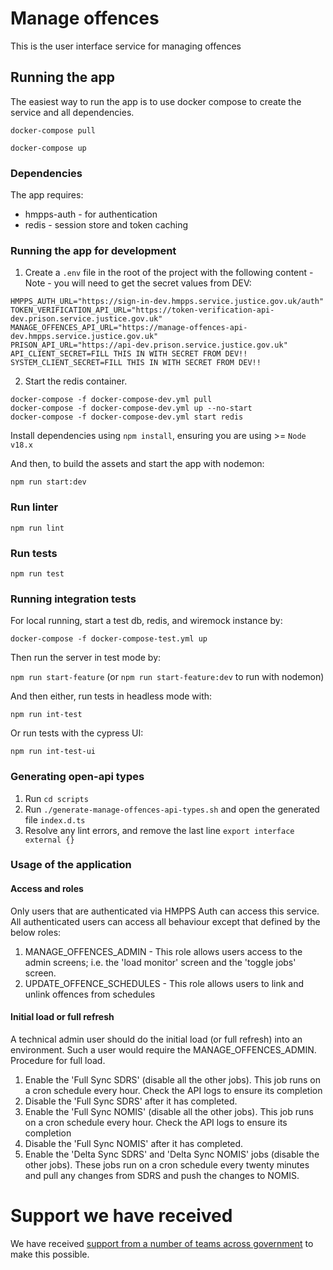 # Manage offences
This is the user interface service for managing offences

## Running the app
The easiest way to run the app is to use docker compose to create the service and all dependencies. 

`docker-compose pull`

`docker-compose up`

### Dependencies
The app requires: 
* hmpps-auth - for authentication
* redis - session store and token caching

### Running the app for development
1. Create a `.env` file in the root of the project with the following content - Note - you will need to get the secret values from DEV:
```   
HMPPS_AUTH_URL="https://sign-in-dev.hmpps.service.justice.gov.uk/auth"
TOKEN_VERIFICATION_API_URL="https://token-verification-api-dev.prison.service.justice.gov.uk"
MANAGE_OFFENCES_API_URL="https://manage-offences-api-dev.hmpps.service.justice.gov.uk"
PRISON_API_URL="https://api-dev.prison.service.justice.gov.uk"
API_CLIENT_SECRET=FILL THIS IN WITH SECRET FROM DEV!!
SYSTEM_CLIENT_SECRET=FILL THIS IN WITH SECRET FROM DEV!!
```   
2. Start the redis container.
```   
docker-compose -f docker-compose-dev.yml pull
docker-compose -f docker-compose-dev.yml up --no-start
docker-compose -f docker-compose-dev.yml start redis
```

Install dependencies using `npm install`, ensuring you are using >= `Node v18.x`

And then, to build the assets and start the app with nodemon:

`npm run start:dev`

### Run linter

`npm run lint`

### Run tests

`npm run test`

### Running integration tests

For local running, start a test db, redis, and wiremock instance by:

`docker-compose -f docker-compose-test.yml up`

Then run the server in test mode by:

`npm run start-feature` (or `npm run start-feature:dev` to run with nodemon)

And then either, run tests in headless mode with:

`npm run int-test`
 
Or run tests with the cypress UI:

`npm run int-test-ui`

### Generating open-api types
1. Run `cd scripts`
2. Run `./generate-manage-offences-api-types.sh` and open the generated file `index.d.ts`
3. Resolve any lint errors, and remove the last line `export interface external {}`

### Usage of the application
#### Access and roles
Only users that are authenticated via HMPPS Auth can access this service. All authenticated users can access all behaviour except that defined by the below roles:
1. MANAGE_OFFENCES_ADMIN - This role allows users access to the admin screens; i.e. the 'load monitor' screen and the 'toggle jobs' screen.
2. UPDATE_OFFENCE_SCHEDULES - This role allows users to link and unlink offences from schedules

#### Initial load or full refresh
A technical admin user should do the initial load (or full refresh) into an environment. Such a user would require the MANAGE_OFFENCES_ADMIN.
Procedure for full load.
1. Enable the 'Full Sync SDRS' (disable all the other jobs). This job runs on a cron schedule every hour. Check the API logs to ensure its completion
2. Disable the 'Full Sync SDRS' after it has completed.
3. Enable the 'Full Sync NOMIS' (disable all the other jobs). This job runs on a cron schedule every hour. Check the API logs to ensure its completion
4. Disable the 'Full Sync NOMIS' after it has completed.
5. Enable the 'Delta Sync SDRS' and 'Delta Sync NOMIS' jobs (disable the other jobs). These jobs run on a cron schedule every twenty minutes and pull any changes from SDRS and push the changes to NOMIS.

# Support we have received

We have received [support from a number of teams across government](docs/CONTRIBUTIONS.md) to make this possible.